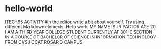 # hello-world
ITECH65 ACTIVITY
#In the editor, write a bit about yourself. Try using different Markdown elements.
Hello world
MY NAME IS JR PACTOR
AGE 20
I AM A THIRD YEAR COLLEGE STUDENT
CURRENTLY AT 301-C SECTION
IN A COURSE OF BACHELOR OF SCIENCE IN INFORMATION TECHNOLOGY
FROM CVSU CCAT ROSARIO CAMPUS



